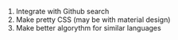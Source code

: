 1. Integrate with Github search
2. Make pretty CSS (may be with material design)
3. Make better algorythm for similar languages
